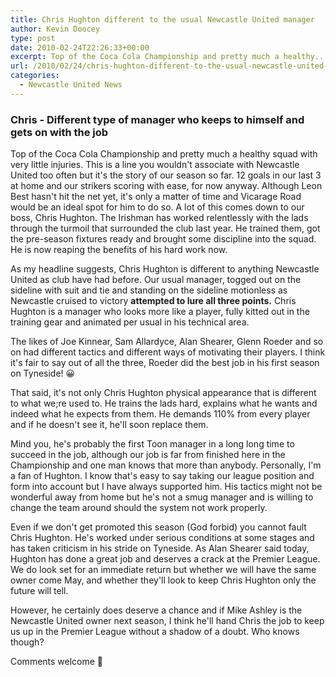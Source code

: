 ```yaml
---
title: Chris Hughton different to the usual Newcastle United manager
author: Kevin Doocey
type: post
date: 2010-02-24T22:26:33+00:00
excerpt: Top of the Coca Cola Championship and pretty much a healthy..
url: /2010/02/24/chris-hughton-different-to-the-usual-newcastle-united-manager/
categories:
  - Newcastle United News
---
```


### Chris - Different type of manager who keeps to himself and gets on with the job

Top of the Coca Cola Championship and pretty much a healthy squad with very little injuries. This is a line you wouldn't associate with Newcastle United too often but it's the story of our season so far. 12 goals in our last 3 at home and our strikers scoring with ease, for now anyway. Although Leon Best hasn't hit the net yet, it's only a matter of time and Vicarage Road would be an ideal spot for him to do so. A lot of this comes down to our boss, Chris Hughton. The Irishman has worked relentlessly with the lads through the turmoil that surrounded the club last year. He trained them, got the pre-season fixtures ready and brought some discipline into the squad. He is now reaping the benefits of his hard work now.

As my headline suggests, Chris Hughton is different to anything Newcastle United as club have had before. Our usual manager, togged out on the sideline with suit and tie and standing on the sideline motionless as Newcastle cruised to victory **attempted to lure all three points.** Chris Hughton is a manager who looks more like a player, fully kitted out in the training gear and animated per usual in his technical area.

The likes of Joe Kinnear, Sam Allardyce, Alan Shearer, Glenn Roeder and so on had different tactics and different ways of motivating their players. I think it's fair to say out of all the three, Roeder did the best job in his first season on Tyneside! 😀

That said, it's not only Chris Hughton physical appearance that is different to what we;re used to. He trains the lads hard, explains what he wants and indeed what he expects from them. He demands 110% from every player and if he doesn't see it, he'll soon replace them.

Mind you, he's probably the first Toon manager in a long long time to succeed in the job, although our job is far from finished here in the Championship and one man knows that more than anybody. Personally, I'm a fan of Hughton. I know that's easy to say taking our league position and form into account but I have always supported him. His tactics might not be wonderful away from home but he's not a smug manager and is willing to change the team around should the system not work properly.

Even if we don't get promoted this season (God forbid) you cannot fault Chris Hughton. He's worked under serious conditions at some stages and has taken criticism in his stride on Tyneside. As Alan Shearer said today, Hughton has done a great job and deserves a crack at the Premier League. We do look set for an immediate return but whether we will have the same owner come May, and whether they'll look to keep Chris Hughton only the future will tell.

However, he certainly does deserve a chance and if Mike Ashley is the Newcastle United owner next season, I think he'll hand Chris the job to keep us up in the Premier League without a shadow of a doubt. Who knows though?

Comments welcome 🙂
